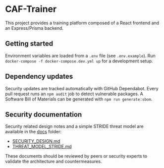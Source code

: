 # CAF-Trainer

This project provides a training platform composed of a React frontend and an Express/Prisma backend.

## Getting started

Environment variables are loaded from a `.env` file (see `.env.example`).
Run `docker-compose -f docker-compose.dev.yml up` for a development setup.

## Dependency updates

Security updates are tracked automatically with GitHub Dependabot. Every pull
request runs an `npm audit` job to detect vulnerable packages. A Software Bill
of Materials can be generated with `npm run generate:sbom`.

## Security documentation

Security related design notes and a simple STRIDE threat model are available in the [docs](docs/) folder:

- [SECURITY_DESIGN.md](docs/SECURITY_DESIGN.md)
- [THREAT_MODEL_STRIDE.md](docs/THREAT_MODEL_STRIDE.md)

These documents should be reviewed by peers or security experts to validate the architecture and countermeasures.
